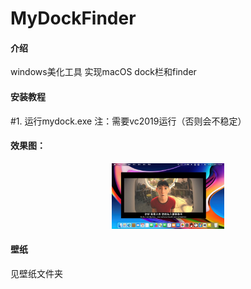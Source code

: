 # MyDockFinder

#### 介绍
windows美化工具
实现macOS dock栏和finder


#### 安装教程

#1. 运行mydock.exe
注：需要vc2019运行（否则会不稳定）




#### 效果图：
<div align=center>
<img src="效果.jpg" width="180" height="105">
</div>

#### 壁纸
见壁纸文件夹
